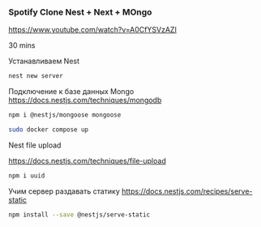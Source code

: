 ### Spotify Clone Nest + Next + MOngo 
https://www.youtube.com/watch?v=A0CfYSVzAZI 

30 mins

Устанавливаем Nest 
```bash
nest new server

``` 

Подключение к базе данных Mongo 
https://docs.nestjs.com/techniques/mongodb

```bash
npm i @nestjs/mongoose mongoose
```
```bash
sudo docker compose up

```

Nest file upload 

https://docs.nestjs.com/techniques/file-upload 

```bash
npm i uuid
``` 
Учим сервер раздавать статику
https://docs.nestjs.com/recipes/serve-static
```bash
npm install --save @nestjs/serve-static

```


